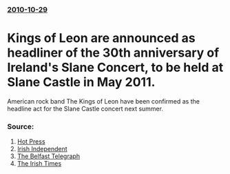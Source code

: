 ### [2010-10-29](/news/2010/10/29/index.md)

# Kings of Leon are announced as headliner of the 30th anniversary of Ireland's Slane Concert, to be held at Slane Castle in May 2011. 

American rock band The Kings of Leon have been confirmed as the headline act for the Slane Castle concert next summer.


### Source:

1. [Hot Press](http://www.hotpress.com/Kings%20Of%20Leon/news/Kings-Of-Leon-to-headline-Slane-2011/7202435.html)
2. [Irish Independent](http://www.independent.ie/national-news/rock-royalty-to-headline-slane-2400556.html)
3. [The Belfast Telegraph](http://www.belfasttelegraph.co.uk/entertainment/music/news/kings-of-leon-to-rock-slanes-30th-birthday-bash-14991032.html)
4. [The Irish Times](http://www.irishtimes.com/newspaper/breaking/2010/1029/breaking53.html)
